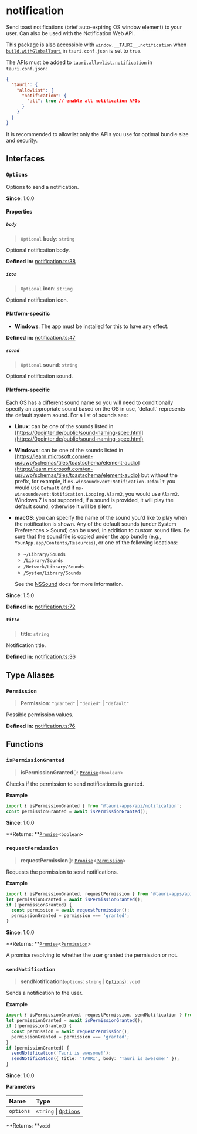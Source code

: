 # notification

Send toast notifications (brief auto-expiring OS window element) to your user.
Can also be used with the Notification Web API.

This package is also accessible with `window.__TAURI__.notification` when [`build.withGlobalTauri`](https://tauri.app/v1/api/config/#buildconfig.withglobaltauri) in `tauri.conf.json` is set to `true`.

The APIs must be added to [`tauri.allowlist.notification`](https://tauri.app/v1/api/config/#allowlistconfig.notification) in `tauri.conf.json`:
```json
{
  "tauri": {
    "allowlist": {
      "notification": {
        "all": true // enable all notification APIs
      }
    }
  }
}
```
It is recommended to allowlist only the APIs you use for optimal bundle size and security.

## Interfaces

### `Options`

Options to send a notification.

**Since**: 1.0.0

#### Properties

##### `body`

> `Optional` **body**: `string`

Optional notification body.

**Defined in:** [notification.ts:38](https://github.com/tauri-apps/tauri/blob/0a00375/tooling/api/src/notification.ts#L38)

##### `icon`

> `Optional` **icon**: `string`

Optional notification icon.

#### Platform-specific

- **Windows**: The app must be installed for this to have any effect.

**Defined in:** [notification.ts:47](https://github.com/tauri-apps/tauri/blob/0a00375/tooling/api/src/notification.ts#L47)

##### `sound`

> `Optional` **sound**: `string`

Optional notification sound.

#### Platform-specific

Each OS has a different sound name so you will need to conditionally specify an appropriate sound
based on the OS in use, 'default' represents the default system sound. For a list of sounds see:
- **Linux**: can be one of the sounds listed in [https://0pointer.de/public/sound-naming-spec.html](https://0pointer.de/public/sound-naming-spec.html)
- **Windows**: can be one of the sounds listed in [https://learn.microsoft.com/en-us/uwp/schemas/tiles/toastschema/element-audio](https://learn.microsoft.com/en-us/uwp/schemas/tiles/toastschema/element-audio)
  but without the prefix, for example, if `ms-winsoundevent:Notification.Default` you would use `Default` and
  if `ms-winsoundevent:Notification.Looping.Alarm2`, you would use `Alarm2`.
  Windows 7 is not supported, if a sound is provided, it will play the default sound, otherwise it will be silent.
- **macOS**: you can specify the name of the sound you'd like to play when the notification is shown.
Any of the default sounds (under System Preferences > Sound) can be used, in addition to custom sound files.
Be sure that the sound file is copied under the app bundle (e.g., `YourApp.app/Contents/Resources`), or one of the following locations:
  - `~/Library/Sounds`
  - `/Library/Sounds`
  - `/Network/Library/Sounds`
  - `/System/Library/Sounds`

  See the [NSSound](https://developer.apple.com/documentation/appkit/nssound) docs for more information.

**Since**: 1.5.0

**Defined in:** [notification.ts:72](https://github.com/tauri-apps/tauri/blob/0a00375/tooling/api/src/notification.ts#L72)

##### `title`

>  **title**: `string`

Notification title.

**Defined in:** [notification.ts:36](https://github.com/tauri-apps/tauri/blob/0a00375/tooling/api/src/notification.ts#L36)

## Type Aliases

### `Permission`

>  **Permission**: `"granted"` \| `"denied"` \| `"default"`

Possible permission values.

**Defined in:** [notification.ts:76](https://github.com/tauri-apps/tauri/blob/0a00375/tooling/api/src/notification.ts#L76)

## Functions

### `isPermissionGranted`

> **isPermissionGranted**(): [`Promise`]( https://developer.mozilla.org/docs/Web/JavaScript/Reference/Global_Objects/Promise )<`boolean`\>

Checks if the permission to send notifications is granted.

**Example**

```typescript
import { isPermissionGranted } from '@tauri-apps/api/notification';
const permissionGranted = await isPermissionGranted();
```

**Since**: 1.0.0

**Returns: **[`Promise`]( https://developer.mozilla.org/docs/Web/JavaScript/Reference/Global_Objects/Promise )<`boolean`\>

### `requestPermission`

> **requestPermission**(): [`Promise`]( https://developer.mozilla.org/docs/Web/JavaScript/Reference/Global_Objects/Promise )<[`Permission`](notification.md#permission)\>

Requests the permission to send notifications.

**Example**

```typescript
import { isPermissionGranted, requestPermission } from '@tauri-apps/api/notification';
let permissionGranted = await isPermissionGranted();
if (!permissionGranted) {
  const permission = await requestPermission();
  permissionGranted = permission === 'granted';
}
```

**Since**: 1.0.0

**Returns: **[`Promise`]( https://developer.mozilla.org/docs/Web/JavaScript/Reference/Global_Objects/Promise )<[`Permission`](notification.md#permission)\>

A promise resolving to whether the user granted the permission or not.

### `sendNotification`

> **sendNotification**(`options`: `string` \| [`Options`](notification.md#options)): `void`

Sends a notification to the user.

**Example**

```typescript
import { isPermissionGranted, requestPermission, sendNotification } from '@tauri-apps/api/notification';
let permissionGranted = await isPermissionGranted();
if (!permissionGranted) {
  const permission = await requestPermission();
  permissionGranted = permission === 'granted';
}
if (permissionGranted) {
  sendNotification('Tauri is awesome!');
  sendNotification({ title: 'TAURI', body: 'Tauri is awesome!' });
}
```

**Since**: 1.0.0

**Parameters**

| Name | Type |
| :------ | :------ |
| `options` | `string` \| [`Options`](notification.md#options) |

**Returns: **`void`
